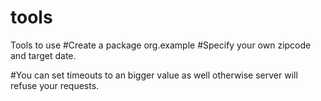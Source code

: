 # tools
Tools to use
#Create a package org.example
#Specify your own zipcode and target date.

#You can set timeouts to an bigger value as well otherwise server will refuse your requests.

